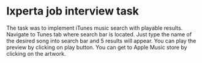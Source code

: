 # Ixperta job interview task

The task was to implement iTunes music search with playable results. Navigate to Tunes tab where search bar is located. Just type the name of the desired song into search bar and 5 results will appear. You can play the preview by clicking on play button. You can get to Apple Music store by clicking on the artwork.
